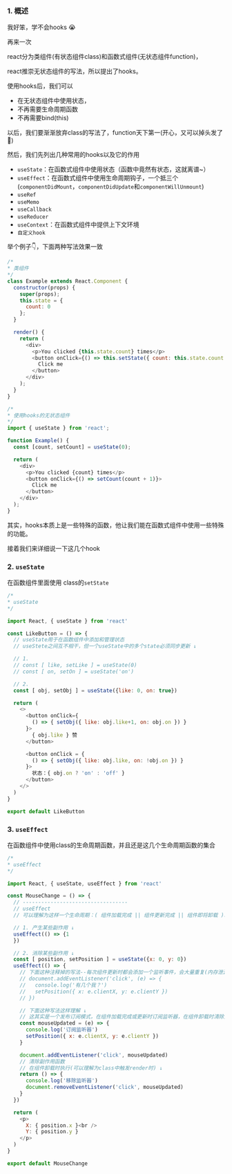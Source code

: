 ### 1. 概述

我好笨，学不会hooks :sob:

再来一次

react分为类组件(有状态组件class)和函数式组件(无状态组件function)，

react推崇无状态组件的写法，所以提出了hooks。

使用hooks后，我们可以

- 在无状态组件中使用状态，
- 不再需要生命周期函数
- 不再需要bind(this)

以后，我们要渐渐放弃class的写法了，function天下第一(开心，又可以掉头发了 :slightly_smiling_face:)

然后，我们先列出几种常用的hooks以及它的作用

- `useState`：在函数式组件中使用状态（函数中竟然有状态，这就离谱~）
- `useEffect`：在函数式组件中使用生命周期钩子，一个抵三个(`componentDidMount`，`componentDidUpdate`和`componentWillUnmount`)
- `useRef`
- `useMemo`
- `useCallback`
- `useReducer`
- `useContext`：在函数式组件中提供上下文环境
- `自定义hook`



举个例子👇，下面两种写法效果一致

```javascript
/*
* 类组件
*/
class Example extends React.Component {
  constructor(props) {
    super(props);
    this.state = {
      count: 0
    };
  }

  render() {
    return (
      <div>
        <p>You clicked {this.state.count} times</p>
        <button onClick={() => this.setState({ count: this.state.count + 1 })}>
          Click me
        </button>
      </div>
    );
  }
}
```

```javascript
/*
* 使用hooks的无状态组件
*/
import { useState } from 'react';

function Example() {
  const [count, setCount] = useState(0);

  return (
    <div>
      <p>You clicked {count} times</p>
      <button onClick={() => setCount(count + 1)}>
        Click me
      </button>
    </div>
  );
}
```

​	其实，hooks本质上是一些特殊的函数，他让我们能在函数式组件中使用一些特殊的功能。





接着我们来详细说一下这几个hook

### 2. `useState`

在函数组件里面使用 class的`setState`

```javascript
/*
* useState
*/

import React, { useState } from 'react'

const LikeButton = () => {
  // useState用于在函数组件中添加和管理状态
  // useStete之间互不相干，但一个useState中的多个state必须同步更新 ↓

  // 1.
  // const [ like, setLike ] = useState(0)
  // const [ on, setOn ] = useState('on')

  // 2.
  const [ obj, setObj ] = useState({like: 0, on: true})

  return (
    <>
      <button onClick={
        () => { setObj({ like: obj.like+1, on: obj.on }) }
      }>
        { obj.like } 赞
      </button>

      <button onClick = {
        () => { setObj({ like: obj.like, on: !obj.on }) }
      }>
        状态：{ obj.on ? 'on' : 'off' }
      </button>
    </>
  )
}

export default LikeButton
```



### 3. `useEffect`

在函数组件中使用class的生命周期函数，并且还是这几个生命周期函数的集合

```javascript
/*
* useEffect
*/

import React, { useState, useEffect } from 'react'

const MouseChange = () => {
  // ----------------------------------
  // useEffect
  // 可以理解为这样一个生命周期：( 组件加载完成 || 组件更新完成 || 组件即将卸载 )时

  // 1. 产生某些副作用 ↓
  useEffect(() => {1
  })

  // 2. 消除某些副作用 ↓
  const [ position, setPosition ] = useState({x: 0, y: 0})
  useEffect(() => {
    // 下面这种注释掉的写法--每次组件更新时都会添加一个监听事件，会大量重复(内存泄漏，页面卡死)！so，我们要清除它！
    // document.addEventListener('click', (e) => {
    //   console.log('有几个我？')
    //   setPosition({ x: e.clientX, y: e.clientY })
    // })

    // 下面这种写法这样理解 ↓
    // 这其实是一个发布订阅模式，在组件加载完成或更新时订阅监听器，在组件卸载时清除监听器。
    const mouseUpdated = (e) => {
      console.log('订阅监听器')
      setPosition({ x: e.clientX, y: e.clientY })
    }

    document.addEventListener('click', mouseUpdated)
    // 清除副作用函数
    // 在组件卸载时执行(可以理解为class中触发render时) ↓
    return () => {
      console.log('移除监听器')
      document.removeEventListener('click', mouseUpdated)
    }
  })

  return (
    <p>
      X: { position.x }<br />
      Y: { position.y }
    </p>
  )
}

export default MouseChange
```




